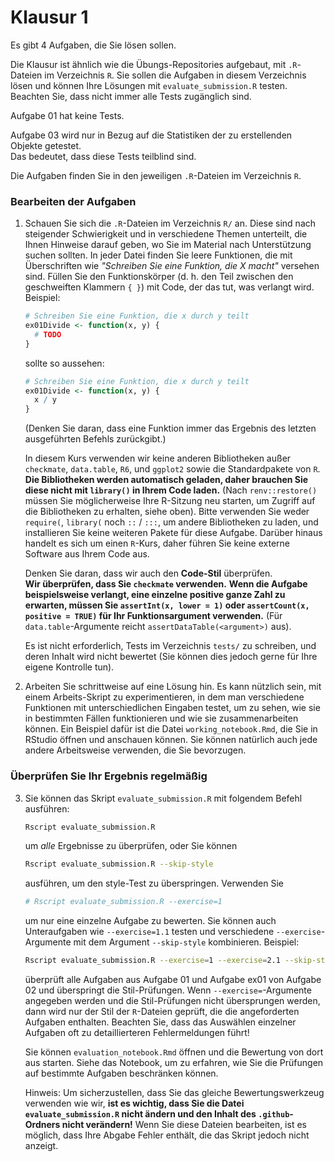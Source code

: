 # Klausur 1

Es gibt 4 Aufgaben, die Sie lösen sollen.

Die Klausur ist ähnlich wie die Übungs-Repositories aufgebaut, mit `.R`-Dateien 
im Verzeichnis `R`. Sie sollen die Aufgaben in diesem Verzeichnis lösen und 
können Ihre Lösungen mit `evaluate_submission.R` testen. 
Beachten Sie, dass nicht immer alle Tests zugänglich sind.  

Aufgabe 01 hat keine Tests.  

Aufgabe 03 wird nur in Bezug auf die Statistiken der zu erstellenden Objekte getestet.  
Das bedeutet, dass diese Tests teilblind sind.  

Die Aufgaben finden Sie in den jeweiligen `.R`-Dateien im Verzeichnis `R`.

### Bearbeiten der Aufgaben

1. Schauen Sie sich die `.R`-Dateien im Verzeichnis `R/` an. Diese sind nach 
steigender Schwierigkeit und in verschiedene Themen unterteilt, die Ihnen 
Hinweise darauf geben, wo Sie im Material nach Unterstützung suchen sollten. 
In jeder Datei finden Sie leere Funktionen, die mit Überschriften wie 
*"Schreiben Sie eine Funktion, die X macht"* versehen sind. Füllen Sie den 
Funktionskörper (d. h. den Teil zwischen den geschweiften Klammern `{ }`) mit 
Code, der das tut, was verlangt wird. Beispiel:

    ```r
    # Schreiben Sie eine Funktion, die x durch y teilt
    ex01Divide <- function(x, y) {
      # TODO
    }
    ```

    sollte so aussehen:

    ```r
    # Schreiben Sie eine Funktion, die x durch y teilt
    ex01Divide <- function(x, y) {
      x / y
    }
    ```

    (Denken Sie daran, dass eine Funktion immer das Ergebnis des letzten ausgeführten Befehls zurückgibt.)

    In diesem Kurs verwenden wir keine anderen Bibliotheken außer `checkmate`, `data.table`, `R6`, und `ggplot2` sowie die Standardpakete von `R`. **Die Bibliotheken werden automatisch geladen, daher brauchen Sie diese nicht mit `library()` in Ihrem Code laden.** (Nach `renv::restore()` müssen Sie möglicherweise Ihre R-Sitzung neu starten, um Zugriff auf die Bibliotheken zu erhalten, siehe oben). Bitte verwenden Sie weder `require(`, `library(` noch `::` / `:::`, um andere Bibliotheken zu laden, und installieren Sie keine weiteren Pakete für diese Aufgabe. Darüber hinaus handelt es sich um einen `R`-Kurs, daher führen Sie keine externe Software aus Ihrem Code aus.

    Denken Sie daran, dass wir auch den **Code-Stil** überprüfen.  
    **Wir überprüfen, dass Sie `checkmate` verwenden.** **Wenn die Aufgabe beispielsweise verlangt, eine einzelne positive ganze Zahl zu erwarten, müssen Sie `assertInt(x, lower = 1)` oder `assertCount(x, positive = TRUE)` für Ihr Funktionsargument verwenden.** (Für `data.table`-Argumente reicht `assertDataTable(<argument>)` aus).

    Es ist nicht erforderlich, Tests im Verzeichnis `tests/` zu schreiben, und deren Inhalt wird nicht bewertet (Sie können dies jedoch gerne für Ihre eigene Kontrolle tun).

2. Arbeiten Sie schrittweise auf eine Lösung hin. Es kann nützlich sein, mit einem 
Arbeits-Skript zu experimentieren, in dem man verschiedene Funktionen mit 
unterschiedlichen Eingaben testet, um zu sehen, wie sie in bestimmten Fällen 
funktionieren und wie sie zusammenarbeiten können. Ein Beispiel dafür ist die 
Datei `working_notebook.Rmd`, die Sie in RStudio öffnen und anschauen können. 
Sie können natürlich auch jede andere Arbeitsweise verwenden, die Sie bevorzugen.

### Überprüfen Sie Ihr Ergebnis regelmäßig

3. Sie können das Skript `evaluate_submission.R` mit folgendem Befehl ausführen:

    ```sh
    Rscript evaluate_submission.R
    ```

    um *alle* Ergebnisse zu überprüfen, oder Sie können

    ```sh
    Rscript evaluate_submission.R --skip-style
    ```

    ausführen, um den style-Test zu überspringen. Verwenden Sie

    ```sh
    # Rscript evaluate_submission.R --exercise=1
    ```

    um nur eine einzelne Aufgabe zu bewerten. Sie können auch Unteraufgaben wie 
    `--exercise=1.1` testen und verschiedene `--exercise`-Argumente mit dem 
    Argument `--skip-style` kombinieren. Beispiel:

    ```sh
    Rscript evaluate_submission.R --exercise=1 --exercise=2.1 --skip-style
    ```

    überprüft alle Aufgaben aus Aufgabe 01 und Aufgabe ex01 von Aufgabe 02 und 
    überspringt die Stil-Prüfungen. Wenn `--exercise=`-Argumente angegeben werden 
    und die Stil-Prüfungen nicht übersprungen werden, dann wird nur der Stil der 
    `R`-Dateien geprüft, die die angeforderten Aufgaben enthalten. Beachten Sie, 
    dass das Auswählen einzelner Aufgaben oft zu detaillierteren Fehlermeldungen führt!

    Sie können `evaluation_notebook.Rmd` öffnen und die Bewertung von dort aus starten. 
    Siehe das Notebook, um zu erfahren, wie Sie die Prüfungen auf bestimmte Aufgaben beschränken können.

    Hinweis: Um sicherzustellen, dass Sie das gleiche Bewertungswerkzeug verwenden 
    wie wir, **ist es wichtig, dass Sie die Datei `evaluate_submission.R` nicht 
    ändern und den Inhalt des `.github`-Ordners nicht verändern!** Wenn Sie diese 
    Dateien bearbeiten, ist es möglich, dass Ihre Abgabe Fehler enthält, die das 
    Skript jedoch nicht anzeigt.
